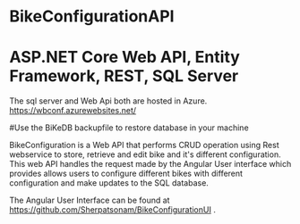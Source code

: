 # BikeConfigurationAPI
# ASP.NET Core Web API, Entity Framework, REST, SQL Server
The sql server and Web Api both are hosted in Azure.
https://wbconf.azurewebsites.net/

#Use the BiKeDB backupfile to restore database in your machine

BikeConfiguration is a Web API that performs CRUD operation using Rest webservice to store, retrieve and edit bike and it's different configuration. This web API handles the request made by the Angular User interface which provides allows users to configure  different bikes with different configuration and make updates to the SQL database.

The Angular User Interface can be found at https://github.com/Sherpatsonam/BikeConfigurationUI .
